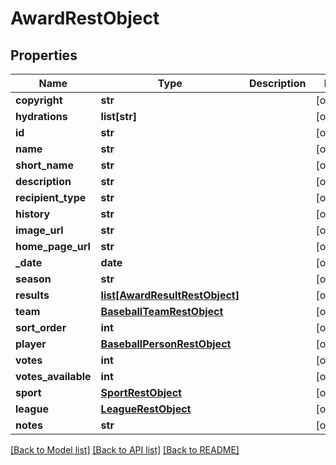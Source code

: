 # AwardRestObject

## Properties
Name | Type | Description | Notes
------------ | ------------- | ------------- | -------------
**copyright** | **str** |  | [optional] 
**hydrations** | **list[str]** |  | [optional] 
**id** | **str** |  | [optional] 
**name** | **str** |  | [optional] 
**short_name** | **str** |  | [optional] 
**description** | **str** |  | [optional] 
**recipient_type** | **str** |  | [optional] 
**history** | **str** |  | [optional] 
**image_url** | **str** |  | [optional] 
**home_page_url** | **str** |  | [optional] 
**_date** | **date** |  | [optional] 
**season** | **str** |  | [optional] 
**results** | [**list[AwardResultRestObject]**](AwardResultRestObject.md) |  | [optional] 
**team** | [**BaseballTeamRestObject**](BaseballTeamRestObject.md) |  | [optional] 
**sort_order** | **int** |  | [optional] 
**player** | [**BaseballPersonRestObject**](BaseballPersonRestObject.md) |  | [optional] 
**votes** | **int** |  | [optional] 
**votes_available** | **int** |  | [optional] 
**sport** | [**SportRestObject**](SportRestObject.md) |  | [optional] 
**league** | [**LeagueRestObject**](LeagueRestObject.md) |  | [optional] 
**notes** | **str** |  | [optional] 

[[Back to Model list]](../README.md#documentation-for-models) [[Back to API list]](../README.md#documentation-for-api-endpoints) [[Back to README]](../README.md)

